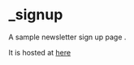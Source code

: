 # _signup
A sample newsletter sign up page . 

It is hosted at [here](https://frozen-sea-31524.herokuapp.com/)
